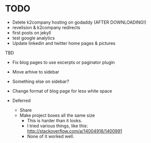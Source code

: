 # TODO


* Delete k2company hosting on godaddy (AFTER DOWNLOADING!)
* revelision & k2company redirects
* first posts on jekyll
* test google analytics
* Update linkedin and twitter home pages & pictures

TBD
* Fix blog pages to use excerpts or paginator plugin
* Move arhive to sidebar
* Something else on sidebar?
* Change format of blog page for less white space


* Deferred
    * Share
    * Make project boxes all the same size
        - This is harder than it looks.
        - I tried various things, like this: http://stackoverflow.com/a/14004918/1400991
        - None of it worked well.
